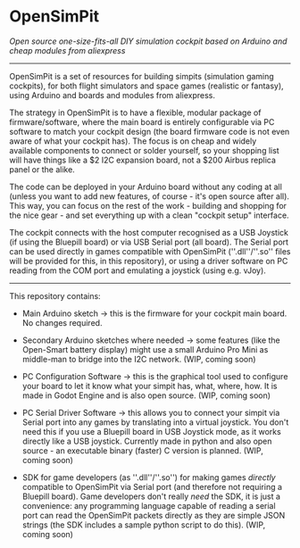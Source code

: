 # OpenSimPit

_Open source one-size-fits-all DIY simulation cockpit based on Arduino and cheap modules from aliexpress_

----

OpenSimPit is a set of resources for building simpits (simulation gaming cockpits), for both flight simulators and space games (realistic or fantasy), using Arduino and boards and modules from aliexpress.

The strategy in OpenSimPit is to have a flexible, modular package of firmware/software, where the main board is entirely configurable via PC software to match your cockpit design (the board firmware code is not even aware of what your cockpit has). The focus is on cheap and widely available components to connect or solder yourself, so your shopping list will have things like a $2 I2C expansion board, not a $200 Airbus replica panel or the alike. 

The code can be deployed in your Arduino board without any coding at all (unless you want to add new features, of course - it's open source after all). This way, you can focus on the rest of the work - building and shopping for the nice gear - and set everything up with a clean "cockpit setup" interface.

The cockpit connects with the host computer recognised as a USB Joystick (if using the Bluepill board) or via USB Serial port (all board). The Serial port can be used directly in games compatible with OpenSimPit (''.dll''/''.so'' files will be provided for this, in this repository), or using a driver software on PC reading from the COM port and emulating a joystick (using e.g. vJoy).

----

This repository contains:

  - Main Arduino sketch -> this is the firmware for your cockpit main board. No changes required.

  - Secondary Arduino sketches where needed -> some features (like the Open-Smart battery display) might use a small Arduino Pro Mini as middle-man to bridge into the I2C network. (WIP, coming soon)
  
  - PC Configuration Software -> this is the graphical tool used to configure your board to let it know what your simpit has, what, where, how. It is made in Godot Engine and is also open source. (WIP, coming soon)
  
  - PC Serial Driver Software -> this allows you to connect your simpit via Serial port into any games by translating into a virtual joystick. You don't need this if you use a Bluepill board in USB Joystick mode, as it works directly like a USB joystick. Currently made in python and also open source - an executable binary (faster) C version is planned. (WIP, coming soon)
  
  - SDK for game developers (as ''.dll''/''.so'') for making games _directly_ compatible to OpenSimPit via Serial port (and therefore not requiring a Bluepill board). Game developers don't really _need_ the SDK, it is just a convenience: any programming language capable of reading a serial port can read the OpenSimPit packets directly as they are simple JSON strings (the SDK includes a sample python script to do this). (WIP, coming soon)